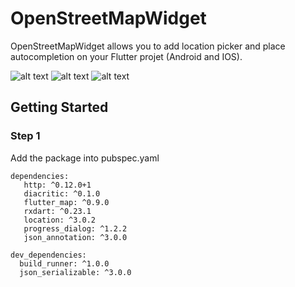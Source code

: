 # OpenStreetMapWidget

OpenStreetMapWidget allows you to add location picker and place autocompletion on your Flutter projet (Android and IOS).

![alt text](https://i.imgur.com/o9KKNv5l.jpg)
![alt text](https://i.imgur.com/wihYshZl.jpg)
![alt text](https://i.imgur.com/RYVuNFKl.jpg)


## Getting Started

### Step 1

Add the package into pubspec.yaml

```
dependencies:
   http: ^0.12.0+1
   diacritic: ^0.1.0
   flutter_map: ^0.9.0
   rxdart: ^0.23.1
   location: ^3.0.2
   progress_dialog: ^1.2.2
   json_annotation: ^3.0.0

dev_dependencies:
  build_runner: ^1.0.0
  json_serializable: ^3.0.0

```